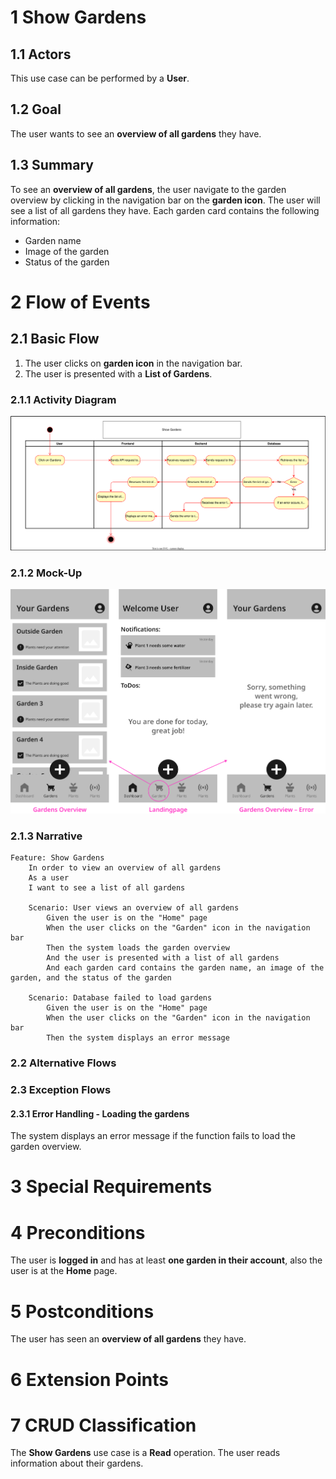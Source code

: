 # 1 Show Gardens

## 1.1 Actors

This use case can be performed by a **User**.

## 1.2 Goal

The user wants to see an **overview of all gardens** they have.

## 1.3 Summary

To see an **overview of all gardens**, the user navigate to the garden overview by clicking in the navigation bar on the **garden icon**. The user will see a list of all gardens they have. Each garden card contains the following information:

- Garden name
- Image of the garden
- Status of the garden

# 2 Flow of Events

## 2.1 Basic Flow

1. The user clicks on **garden icon** in the navigation bar.
2. The user is presented with a **List of Gardens**.

### 2.1.1 Activity Diagram

![Activity diagram](/docs/assets/svg/useCaseDiagrams/showGardens.drawio.svg)

### 2.1.2 Mock-Up

![Show gardens wireframes](/docs/assets/svg/useCaseWireframes/showGardens.png)

### 2.1.3 Narrative


```gherkin
Feature: Show Gardens
    In order to view an overview of all gardens
    As a user
    I want to see a list of all gardens

    Scenario: User views an overview of all gardens
        Given the user is on the "Home" page
        When the user clicks on the "Garden" icon in the navigation bar
        Then the system loads the garden overview
        And the user is presented with a list of all gardens
        And each garden card contains the garden name, an image of the garden, and the status of the garden
    
    Scenario: Database failed to load gardens
        Given the user is on the "Home" page
        When the user clicks on the "Garden" icon in the navigation bar
        Then the system displays an error message
```

### 2.2 Alternative Flows

### 2.3 Exception Flows

#### 2.3.1 Error Handling - Loading the gardens
The system displays an error message if the function fails to load the garden overview.

# 3 Special Requirements

# 4 Preconditions

The user is **logged in** and has at least **one garden in their account**, also the user is at the **Home** page.

# 5 Postconditions

The user has seen an **overview of all gardens** they have.

# 6 Extension Points

# 7 CRUD Classification

The **Show Gardens** use case is a **Read** operation. The user reads information about their gardens.
